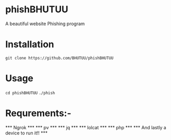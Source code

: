 # phishBHUTUU
A beautiful  website Phishing program
# Installation
```git clone https://github.com/BHUTUU/phishBHUTUU```
# Usage
```cd phishBHUTUU```
```./phish```
# Requrements:-

*** Ngrok ***
*** pv ***
*** jq ***
*** lolcat ***
*** php ***
*** And lastly a device to run it!! ***
